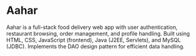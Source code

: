 # Aahar
Aahar is a full-stack food delivery web app with user authentication, restaurant browsing, order management, and profile handling. Built using HTML, CSS, JavaScript (frontend), Java (J2EE, Servlets), and MySQL (JDBC). Implements the DAO design pattern for efficient data handling.

